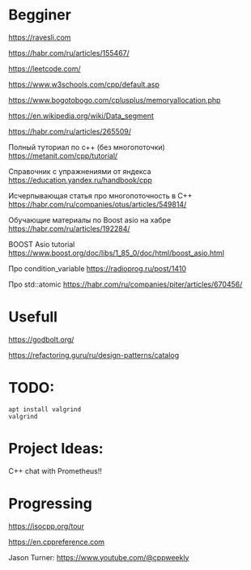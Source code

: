 # Begginer
https://ravesli.com

https://habr.com/ru/articles/155467/

https://leetcode.com/

https://www.w3schools.com/cpp/default.asp

https://www.bogotobogo.com/cplusplus/memoryallocation.php

https://en.wikipedia.org/wiki/Data_segment

https://habr.com/ru/articles/265509/

Полный туториал по с++ (без многопоточки)
https://metanit.com/cpp/tutorial/

Справочник с упражнениями от яндекса
https://education.yandex.ru/handbook/cpp

Исчерпывающая статья про многопоточность в C++
https://habr.com/ru/companies/otus/articles/549814/

Обучающие материалы по Boost asio на хабре
https://habr.com/ru/articles/192284/

BOOST Asio tutorial
https://www.boost.org/doc/libs/1_85_0/doc/html/boost_asio.html

Про condition_variable
https://radioprog.ru/post/1410

Про std::atomic
https://habr.com/ru/companies/piter/articles/670456/


# Usefull 
https://godbolt.org/

https://refactoring.guru/ru/design-patterns/catalog

# TODO:

```
apt install valgrind
valgrind 
```

# Project Ideas:  

C++ chat 
 with Prometheus!!

# Progressing

https://isocpp.org/tour

https://en.cppreference.com

Jason Turner: 
https://www.youtube.com/@cppweekly
